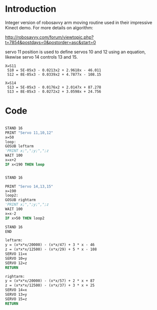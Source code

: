 # Introduction #

Integer version of robosavvy arm moving routine used in their impressive Kinect demo. For more details on algorithm:

http://robosavvy.com/forum/viewtopic.php?t=7854&postdays=0&postorder=asc&start=0

servo 11 position is used to define servos 10 and 12 using an equation, likewise servo 14 controls 13 and 15.

```
X=S11
 S10 = 5E-05x3 - 0.0213x2 + 2.9618x - 46.011
 S12 = 8E-05x3 - 0.0339x2 + 4.7877x - 108.15 

X=S14
 S13 = 5E-05x3 - 0.0176x2 + 2.0147x + 87.278 
 S13 = 8E-05x3 - 0.0272x2 + 3.0598x + 24.756 
```

# Code #

```vb

STAND 16
PRINT "Servo 11,10,12"
x=50
loop:
GOSUB leftarm
'PRINT x;",";y;",";z
WAIT 100
x=x+2
IF x<190 THEN loop


STAND 16

PRINT "Servo 14,13,15"
x=190
loop2:
GOSUB rightarm
'PRINT x;",";y;",";z
WAIT 100
x=x-2
IF x>50 THEN loop2

STAND 16
END

leftarm:
y = (x*x*x/20000) - (x*x/47) + 3 * x - 46
z = (x*x*x/12500) - (x*x/29) + 5 * x - 108
SERVO 11=x
SERVO 10=y
SERVO 12=z
RETURN

rightarm:
y = (x*x*x/20000) - (x*x/57) + 2 * x + 87
z = (x*x*x/12500) - (x*x/37) + 3 * x + 25
SERVO 14=x
SERVO 13=y
SERVO 15=z
RETURN
```